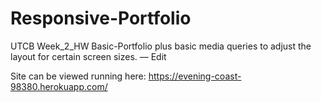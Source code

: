 # Responsive-Portfolio
UTCB Week_2_HW
Basic-Portfolio plus basic media queries to adjust the layout for certain screen sizes. — Edit

Site can be viewed running here: https://evening-coast-98380.herokuapp.com/

